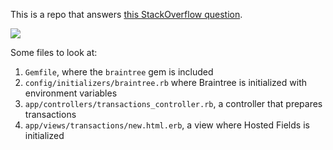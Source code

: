 This is a repo that answers [this StackOverflow question](http://stackoverflow.com/q/30337525/804100).

![](https://cloud.githubusercontent.com/assets/777712/7756568/b08e8bba-ffc1-11e4-8d15-3bc4dde975fb.png)

Some files to look at:

1. `Gemfile`, where the `braintree` gem is included
1. `config/initializers/braintree.rb` where Braintree is initialized with environment variables
1. `app/controllers/transactions_controller.rb`, a controller that prepares transactions
1. `app/views/transactions/new.html.erb`, a view where Hosted Fields is initialized

